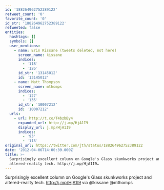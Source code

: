 ```yaml
---
id: '188264962752389122'
retweet_count: '0'
favorite_count: '0'
id_str: '188264962752389122'
retweeted: false
entities:
  hashtags: []
  symbols: []
  user_mentions:
    - name: Erin Kissane (tweets deleted, not here)
      screen_name: kissane
      indices:
        - '118'
        - '126'
      id_str: '13145012'
      id: '13145012'
    - name: Matt Thompson
      screen_name: mthomps
      indices:
        - '127'
        - '135'
      id_str: '10007212'
      id: '10007212'
  urls:
    - url: http://t.co/T4bzbBy4
      expanded_url: http://j.mp/HjA1I9
      display_url: j.mp/HjA1I9
      indices:
        - '93'
        - '113'
original_url: https://twitter.com/jth/status/188264962752389122
date: '2012-04-06T14:00:39.000Z'
title: >-
  Surprisingly excellent column on Google's Glass skunkworks project and
  altered-reality tech. http://j.mp/HjA1I9…
---
```


Surprisingly excellent column on Google's Glass skunkworks project and altered-reality tech. http://j.mp/HjA1I9 via @kissane @mthomps